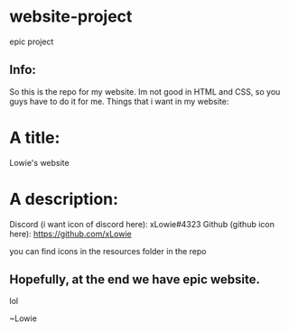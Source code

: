 # website-project
epic project

## Info:
So this is the repo for my website. Im not good in HTML and CSS, so you guys have to do it for me.
Things that i want in my website:
# A title:
  Lowie's website
# A description:
  Discord (i want icon of discord here): xLowie#4323
  Github (github icon here): https://github.com/xLowie
  
  you can find icons in the resources folder in the repo

## Hopefully, at the end we have epic website.
lol

~Lowie
